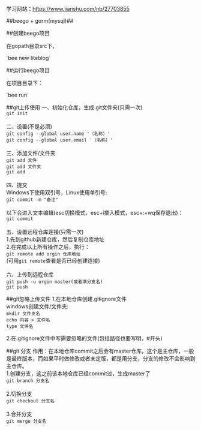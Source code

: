 学习网站：https://www.jianshu.com/nb/27703855

##beego + gorm(mysql)##

##创建beego项目
<p>在gopath目录src下，<br></p>
`bee new liteblog`

##运行beego项目
<p>在项目目录下：<br></p>
`bee run`

##git上传使用
一、初始化仓库，生成.git文件夹(只需一次)<br>
`git init`
<br><br>
二、设置(不是必须)<br>
`git config --global user.name '（名称）'`<br>
`git config --global user.email '（名称）'`<br>
<br>
三、添加文件/文件夹<br>
`git add 文件`<br>
`git add 文件夹`<br>
`git add .`<br>
<br>
四、提交<br>
Windows下使用双引号，Linux使用单引号:<br>
`git commit -m "备注"`<br><br>
以下会进入文本编辑(esc切换模式，esc+i插入模式，esc+:+wq保存退出)：<br>
`git commit`<br>
<br>
五、设置远程仓库连接(只需一次)<br>
1.先到github新建仓库，然后复制仓库地址<br>
2.在完成以上所有操作之后，执行：<br>
`git remote add orgin 仓库地址`<br>
(可用`git remote`查看是否已经创建连接)<br>
<br>
六、上传到远程仓库<br>
`git push -u orgin master(或者填分支名)`<br>
`git push`


##git忽略上传文件
1.在本地仓库创建.gitignore文件<br>
windows创建文件/文件夹:<br>
`mkdir 文件夹名`<br>
`echo 内容 > 文件名`<br>
`type 文件名`<br>

2.在.gitignore文件中写需要忽略的文件(包括路径也要写明，#开头)
<br>


##git 分支
作用：在本地仓库commit之后会有master仓库，这个是主仓库，一般是最终版本，而如果平时做修改或者未定版，都是用分支，分支的修改不会影响到主仓库。<br>
1.创建分支，这之前该本地仓库已经commit过，生成master了<br>
`git branch 分支名`<br>
<br>
2.切换分支<br>
`git checkout 分支名`<br>
<br>
3.合并分支<br>
`git merge 分支名`<br>